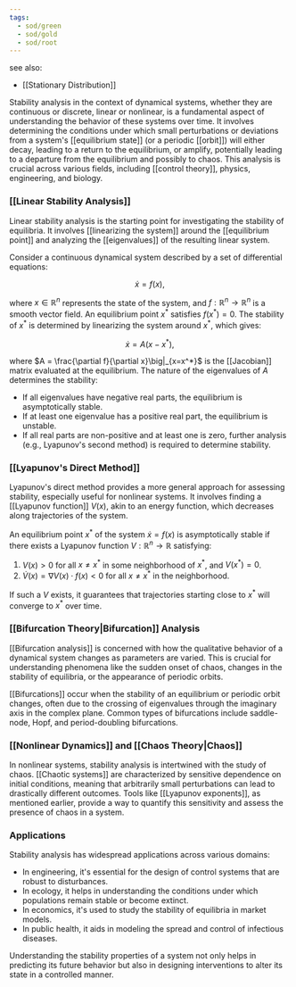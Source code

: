 ```yaml
---
tags:
  - sod/green
  - sod/gold
  - sod/root
---
```

see also:
- [[Stationary Distribution]]

Stability analysis in the context of dynamical systems, whether they are continuous or discrete, linear or nonlinear, is a fundamental aspect of understanding the behavior of these systems over time. It involves determining the conditions under which small perturbations or deviations from a system's [[equilibrium state]] (or a periodic [[orbit]]) will either decay, leading to a return to the equilibrium, or amplify, potentially leading to a departure from the equilibrium and possibly to chaos. This analysis is crucial across various fields, including [[control theory]], physics, engineering, and biology.

### [[Linear Stability Analysis]]

Linear stability analysis is the starting point for investigating the stability of equilibria. It involves [[linearizing the system]] around the [[equilibrium point]] and analyzing the [[eigenvalues]] of the resulting linear system.

Consider a continuous dynamical system described by a set of differential equations:

$$\dot{x} = f(x),$$

where $x \in \mathbb{R}^n$ represents the state of the system, and $f: \mathbb{R}^n \rightarrow \mathbb{R}^n$ is a smooth vector field. An equilibrium point $x^*$ satisfies $f(x^*) = 0$. The stability of $x^*$ is determined by linearizing the system around $x^*$, which gives:

$$\dot{x} = A(x - x^*),$$

where $A = \frac{\partial f}{\partial x}\big|_{x=x^*}$ is the [[Jacobian]] matrix evaluated at the equilibrium. The nature of the eigenvalues of $A$ determines the stability:

- If all eigenvalues have negative real parts, the equilibrium is asymptotically stable.
- If at least one eigenvalue has a positive real part, the equilibrium is unstable.
- If all real parts are non-positive and at least one is zero, further analysis (e.g., Lyapunov's second method) is required to determine stability.

### [[Lyapunov's Direct Method]]

Lyapunov's direct method provides a more general approach for assessing stability, especially useful for nonlinear systems. It involves finding a [[Lyapunov function]] $V(x)$, akin to an energy function, which decreases along trajectories of the system.

An equilibrium point $x^*$ of the system $\dot{x} = f(x)$ is asymptotically stable if there exists a Lyapunov function $V: \mathbb{R}^n \rightarrow \mathbb{R}$ satisfying:

1. $V(x) > 0$ for all $x \neq x^*$ in some neighborhood of $x^*$, and $V(x^*) = 0$.
2. $\dot{V}(x) = \nabla V(x) \cdot f(x) < 0$ for all $x \neq x^*$ in the neighborhood.

If such a $V$ exists, it guarantees that trajectories starting close to $x^*$ will converge to $x^*$ over time.

### [[Bifurcation Theory|Bifurcation]] Analysis

[[Bifurcation analysis]] is concerned with how the qualitative behavior of a dynamical system changes as parameters are varied. This is crucial for understanding phenomena like the sudden onset of chaos, changes in the stability of equilibria, or the appearance of periodic orbits. 

[[Bifurcations]] occur when the stability of an equilibrium or periodic orbit changes, often due to the crossing of eigenvalues through the imaginary axis in the complex plane. Common types of bifurcations include saddle-node, Hopf, and period-doubling bifurcations.

### [[Nonlinear Dynamics]] and [[Chaos Theory|Chaos]]

In nonlinear systems, stability analysis is intertwined with the study of chaos. [[Chaotic systems]] are characterized by sensitive dependence on initial conditions, meaning that arbitrarily small perturbations can lead to drastically different outcomes. Tools like [[Lyapunov exponents]], as mentioned earlier, provide a way to quantify this sensitivity and assess the presence of chaos in a system.

### Applications

Stability analysis has widespread applications across various domains:

- In engineering, it's essential for the design of control systems that are robust to disturbances.
- In ecology, it helps in understanding the conditions under which populations remain stable or become extinct.
- In economics, it's used to study the stability of equilibria in market models.
- In public health, it aids in modeling the spread and control of infectious diseases.

Understanding the stability properties of a system not only helps in predicting its future behavior but also in designing interventions to alter its state in a controlled manner.